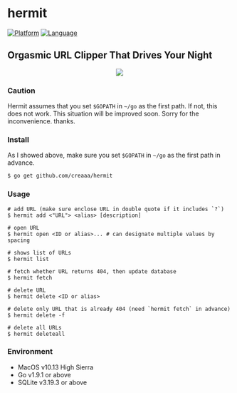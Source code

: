 
# hermit

[![Platform](http://img.shields.io/badge/platform-macos-blue.svg?style=flat)](https://www.apple.com/macos/how-to-upgrade/)
[![Language](http://img.shields.io/badge/language-go-brightgreen.svg?style=flat)](https://golang.org/)

## Orgasmic URL Clipper That Drives Your Night

<div align="center">
<img src="https://github.com/creaaa/hermit/blob/master/image.png">
</div>

### Caution

Hermit assumes that you set `$GOPATH` in `~/go` as the first path.
If not, this does not work. This situation will be improved soon.
Sorry for the inconvenience. thanks.

### Install

As I showed above, make sure you set `$GOPATH` in `~/go` as the first path in advance. 

```sh
$ go get github.com/creaaa/hermit
```

### Usage

```
# add URL (make sure enclose URL in double quote if it includes `?`)
$ hermit add <"URL"> <alias> [description]

# open URL
$ hermit open <ID or alias>... # can designate multiple values by spacing

# shows list of URLs
$ hermit list

# fetch whether URL returns 404, then update database
$ hermit fetch

# delete URL
$ hermit delete <ID or alias>

# delete only URL that is already 404 (need `hermit fetch` in advance)
$ hermit delete -f

# delete all URLs
$ hermit deleteall
```

### Environment

- MacOS v10.13 High Sierra
- Go v1.9.1 or above
- SQLite v3.19.3 or above